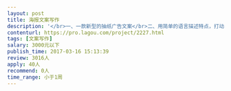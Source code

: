 ```yaml
---                
layout: post       
title: 海报文案写作           
description: '</br>一、一款新型的抽纸广告文案</br>二、用简单的语言描述特点，打动用户</br>三、类似小米产品系列广告的风格</br>'     
contenturl: https://pro.lagou.com/project/2227.html      
tags: [文案写作]            
salary: 3000元以下          
publish_time: 2017-03-16 15:13:39         
review: 3016人                   
apply: 40人                   
recommend: 0人                   
time_range: 小于1周              
---                 
```

